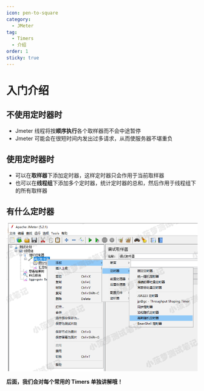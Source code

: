 ```yaml
---
icon: pen-to-square
category:
  - JMeter
tag:
  - Timers
  - 介绍
order: 1
sticky: true
---
```


# 入门介绍 

## 不使用定时器时

- Jmeter 线程将按**顺序执行**各个取样器而不会中途暂停
- Jmeter 可能会在很短时间内发出过多请求，从而使服务器不堪重负

 

## 使用定时器时

- 可以在**取样器**下添加定时器，这样定时器只会作用于当前取样器
- 也可以在**线程组**下添加多个定时器，统计定时器的总和，然后作用于线程组下的所有取样器

 

## 有什么定时器

![定时器](/assets/jmeter/1896874-20200617180020924-1951139427.png)

 

**后面，我们会对每个常用的 Timers 单独讲解哦！**